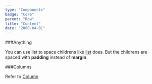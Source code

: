 ```yaml
---
type: "Components"
badge: "Core"
parent: "Row"
title: "Content"
date: "2000-04-01"
---
```


###Anything

You can use list to space childrens like [list](/components/list/content) does. But the childrens are spaced with **padding** instead of **margin**.

<demo>
  <demovanilla src="vanilla/components/row/anything-row">
  </demovanilla>
  <demovanilla src="vanilla/components/row/anything-column">
  </demovanilla>
  <demovanilla src="vanilla/components/row/anything-nested">
  </demovanilla>
</demo>

###Columns

Refer to [Column](/components/column/option).
